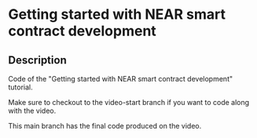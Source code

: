 Getting started with NEAR smart contract development
====================================================

## Description
Code of the "Getting started with NEAR smart contract development" tutorial.

Make sure to checkout to the video-start branch if you want to code along with the video.

This main branch has the final code produced on the video.